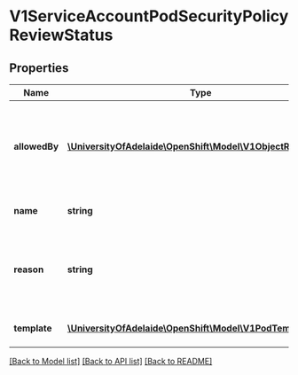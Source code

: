 # V1ServiceAccountPodSecurityPolicyReviewStatus

## Properties
Name | Type | Description | Notes
------------ | ------------- | ------------- | -------------
**allowedBy** | [**\UniversityOfAdelaide\OpenShift\Model\V1ObjectReference**](V1ObjectReference.md) | allowedBy is a reference to the rule that allows the PodTemplateSpec. A rule can be a SecurityContextConstraint or a PodSecurityPolicy A &#x60;nil&#x60;, indicates that it was denied. | [optional] 
**name** | **string** | name contains the allowed and the denied ServiceAccount name | 
**reason** | **string** | A machine-readable description of why this operation is in the \&quot;Failure\&quot; status. If this value is empty there is no information available. | [optional] 
**template** | [**\UniversityOfAdelaide\OpenShift\Model\V1PodTemplateSpec**](V1PodTemplateSpec.md) | template is the PodTemplateSpec after the defaulting is applied. | [optional] 

[[Back to Model list]](../README.md#documentation-for-models) [[Back to API list]](../README.md#documentation-for-api-endpoints) [[Back to README]](../README.md)


